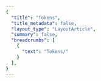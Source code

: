 ```yaml
---
{
  "title": "Tokens",
  "title_metadata": false,
  "layout_type": "LayoutArticle",
  "summary": false,
  "breadcrumbs": [
    {
      "text": "Tokens/"
    }
  ],
}
---
```

<cdr-doc-table-of-contents-shell parentSelector='h2' childSelector='h3'>

<tokens-page />

</cdr-doc-table-of-contents-shell>
